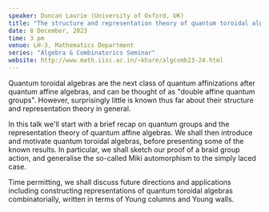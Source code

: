 ```yaml
---
speaker: Duncan Laurie (University of Oxford, UK)
title: "The structure and representation theory of quantum toroidal algebras"
date: 8 December, 2023
time: 3 pm
venue: LH-3, Mathematics Department
series: "Algebra & Combinatorics Seminar"
website: http://www.math.iisc.ac.in/~khare/algcomb23-24.html
---
```


Quantum toroidal algebras are the next class of quantum affinizations after quantum affine algebras, and can be thought of
as "double affine quantum groups". However, surprisingly little is known thus far about their structure and representation
theory in general.

In this talk we'll start with a brief recap on quantum groups and the representation theory of quantum affine algebras. We
shall then introduce and motivate quantum toroidal algebras, before presenting some of the known results. In particular, we
shall sketch our proof of a braid group action, and generalise the so-called Miki automorphism to the simply laced case.

Time permitting, we shall discuss future directions and applications including constructing representations of quantum toroidal
algebras combinatorially, written in terms of Young columns and Young walls.
